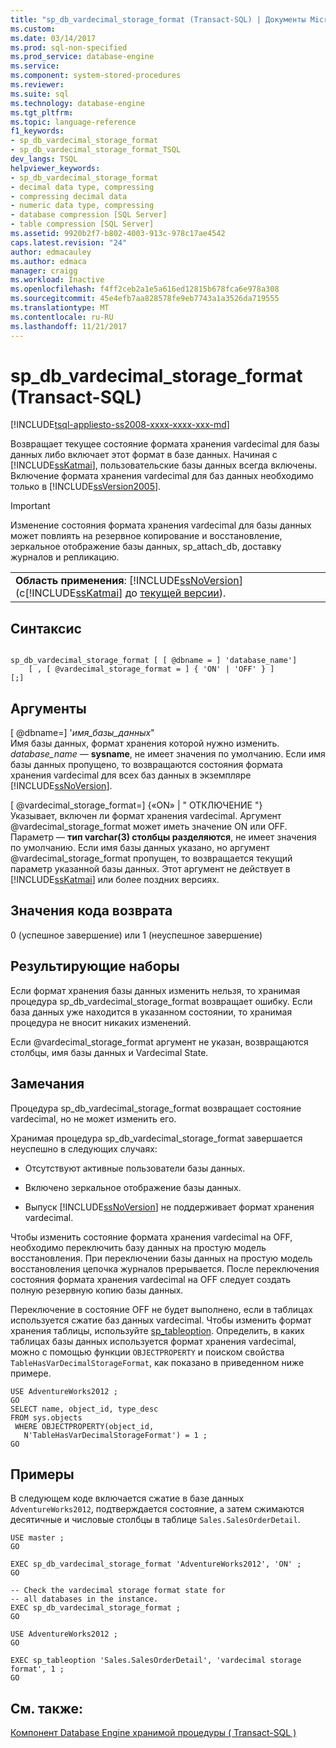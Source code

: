 ```yaml
---
title: "sp_db_vardecimal_storage_format (Transact-SQL) | Документы Microsoft"
ms.custom: 
ms.date: 03/14/2017
ms.prod: sql-non-specified
ms.prod_service: database-engine
ms.service: 
ms.component: system-stored-procedures
ms.reviewer: 
ms.suite: sql
ms.technology: database-engine
ms.tgt_pltfrm: 
ms.topic: language-reference
f1_keywords:
- sp_db_vardecimal_storage_format
- sp_db_vardecimal_storage_format_TSQL
dev_langs: TSQL
helpviewer_keywords:
- sp_db_vardecimal_storage_format
- decimal data type, compressing
- compressing decimal data
- numeric data type, compressing
- database compression [SQL Server]
- table compression [SQL Server]
ms.assetid: 9920b2f7-b802-4003-913c-978c17ae4542
caps.latest.revision: "24"
author: edmacauley
ms.author: edmaca
manager: craigg
ms.workload: Inactive
ms.openlocfilehash: f4ff2ceb2a1e5a616ed12815b678fca6e978a308
ms.sourcegitcommit: 45e4efb7aa828578fe9eb7743a1a3526da719555
ms.translationtype: MT
ms.contentlocale: ru-RU
ms.lasthandoff: 11/21/2017
---
```

# <a name="spdbvardecimalstorageformat-transact-sql"></a>sp_db_vardecimal_storage_format (Transact-SQL)
[!INCLUDE[tsql-appliesto-ss2008-xxxx-xxxx-xxx-md](../../includes/tsql-appliesto-ss2008-xxxx-xxxx-xxx-md.md)]

  Возвращает текущее состояние формата хранения vardecimal для базы данных либо включает этот формат в базе данных.  Начиная с [!INCLUDE[ssKatmai](../../includes/sskatmai-md.md)], пользовательские базы данных всегда включены. Включение формата хранения vardecimal для баз данных необходимо только в [!INCLUDE[ssVersion2005](../../includes/ssversion2005-md.md)].  
  
> [!IMPORTANT]  
>  Изменение состояния формата хранения vardecimal для базы данных может повлиять на резервное копирование и восстановление, зеркальное отображение базы данных, sp_attach_db, доставку журналов и репликацию.  
  
||  
|-|  
|**Область применения**: [!INCLUDE[ssNoVersion](../../includes/ssnoversion-md.md)] (с[!INCLUDE[ssKatmai](../../includes/sskatmai-md.md)] до [текущей версии](http://go.microsoft.com/fwlink/p/?LinkId=299658)).|  
  
## <a name="syntax"></a>Синтаксис  
  
```  
  
sp_db_vardecimal_storage_format [ [ @dbname = ] 'database_name']   
    [ , [ @vardecimal_storage_format = ] { 'ON' | 'OFF' } ]   
[;]  
```  
  
## <a name="arguments"></a>Аргументы  
 [ @dbname=] '*имя_базы_данных*"  
 Имя базы данных, формат хранения которой нужно изменить. *database_name* — **sysname**, не имеет значения по умолчанию. Если имя базы данных пропущено, то возвращаются состояния формата хранения vardecimal для всех баз данных в экземпляре [!INCLUDE[ssNoVersion](../../includes/ssnoversion-md.md)].  
  
 [ @vardecimal_storage_format=] {«ON» | " ОТКЛЮЧЕНИЕ "}  
 Указывает, включен ли формат хранения vardecimal. Аргумент @vardecimal_storage_format может иметь значение ON или OFF. Параметр — **тип varchar(3) столбцы разделяются**, не имеет значения по умолчанию. Если имя базы данных указано, но аргумент @vardecimal_storage_format пропущен, то возвращается текущий параметр указанной базы данных. Этот аргумент не действует в [!INCLUDE[ssKatmai](../../includes/sskatmai-md.md)] или более поздних версиях.  
  
## <a name="return-code-values"></a>Значения кода возврата  
 0 (успешное завершение) или 1 (неуспешное завершение)  
  
## <a name="result-sets"></a>Результирующие наборы  
 Если формат хранения базы данных изменить нельзя, то хранимая процедура sp_db_vardecimal_storage_format возвращает ошибку. Если база данных уже находится в указанном состоянии, то хранимая процедура не вносит никаких изменений.  
  
 Если @vardecimal_storage_format аргумент не указан, возвращаются столбцы, имя базы данных и Vardecimal State.  
  
## <a name="remarks"></a>Замечания  
 Процедура sp_db_vardecimal_storage_format возвращает состояние vardecimal, но не может изменить его.  
  
 Хранимая процедура sp_db_vardecimal_storage_format завершается неуспешно в следующих случаях:  
  
-   Отсутствуют активные пользователи базы данных.  
  
-   Включено зеркальное отображение базы данных.  
  
-   Выпуск [!INCLUDE[ssNoVersion](../../includes/ssnoversion-md.md)] не поддерживает формат хранения vardecimal.  
  
 Чтобы изменить состояние формата хранения vardecimal на OFF, необходимо переключить базу данных на простую модель восстановления. При переключении базы данных на простую модель восстановления цепочка журналов прерывается. После переключения состояния формата хранения vardecimal на OFF следует создать полную резервную копию базы данных.  
  
 Переключение в состояние OFF не будет выполнено, если в таблицах используется сжатие баз данных vardecimal. Чтобы изменить формат хранения таблицы, используйте [sp_tableoption](../../relational-databases/system-stored-procedures/sp-tableoption-transact-sql.md). Определить, в каких таблицах базы данных используется формат хранения vardecimal, можно с помощью функции `OBJECTPROPERTY` и поиском свойства `TableHasVarDecimalStorageFormat`, как показано в приведенном ниже примере.  
  
```  
USE AdventureWorks2012 ;  
GO  
SELECT name, object_id, type_desc  
FROM sys.objects   
 WHERE OBJECTPROPERTY(object_id,   
   N'TableHasVarDecimalStorageFormat') = 1 ;  
GO  
```  
  
## <a name="examples"></a>Примеры  
 В следующем коде включается сжатие в базе данных `AdventureWorks2012`, подтверждается состояние, а затем сжимаются десятичные и числовые столбцы в таблице `Sales.SalesOrderDetail`.  
  
```  
USE master ;  
GO  
  
EXEC sp_db_vardecimal_storage_format 'AdventureWorks2012', 'ON' ;  
GO  
  
-- Check the vardecimal storage format state for  
-- all databases in the instance.  
EXEC sp_db_vardecimal_storage_format ;  
GO  
  
USE AdventureWorks2012 ;  
GO  
  
EXEC sp_tableoption 'Sales.SalesOrderDetail', 'vardecimal storage format', 1 ;  
GO  
```  
  
## <a name="see-also"></a>См. также:  
 [Компонент Database Engine хранимой процедуры &#40; Transact-SQL &#41;](../../relational-databases/system-stored-procedures/database-engine-stored-procedures-transact-sql.md)  
  
  

